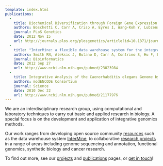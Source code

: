 ```yaml
---
template: index.html
publications:
  -
    title: Biochemical Diversification through Foreign Gene Expression in Bdelloid Rotifers
    authors: Boschetti C, Carr A, Crisp A, Eyres I, Wang-Koh Y, Lubzens E, Barraclough TG, Micklem G, Tunnacliffe A
    journal: PLoS Genetics
    date: 2012 Nov 15
    url: http://journals.plos.org/plosgenetics/article?id=10.1371/journal.pgen.1003035
  -
    title: "InterMine: a flexible data warehouse system for the integration and analysis of heterogeneous biological data."
    authors: Smith RN, Aleksic J, Butano D, Carr A, Contrino S, Hu F, Lyne M, Lyne R, Kalderimis A, Rutherford K, Stepan R, Sullivan J, Wakeling M, Watkins X, Micklem G.
    journal: Bioinformatics
    date: 2012 Sep 27
    url: http://www.ncbi.nlm.nih.gov/pubmed/23023984
  -
    title: Integrative Analysis of the Caenorhabditis elegans Genome by the modENCODE Project
    authors: modENCODE Consortium
    journal: Science
    date: 2010 Dec 22
    url: http://www.ncbi.nlm.nih.gov/pubmed/21177976
---
```

We are an interdisciplinary research group, using computational and laboratory techniques to carry out basic and applied research in biology. A special focus is on the development and application of integrative genomics methods.

Our work ranges from developing open source community [resources](/resources) such as the data warehouse system [InterMine](http://www.intermine.org), to collaborative [research projects](/projects) in a range of areas including genome sequencing and annotation, functional genomics, synthetic biology and cancer research.

To find out more, see our [projects](/projects) and [publications](/publications) pages, or [get in touch](/contact)!
